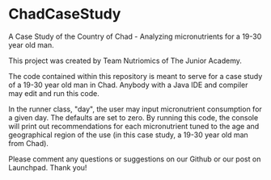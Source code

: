 # ChadCaseStudy
A Case Study of the Country of Chad - Analyzing micronutrients for a 19-30 year old man.

This project was created by Team Nutriomics of The Junior Academy.

The code contained within this repository is meant to serve for a case study of a 19-30 year old man in Chad. Anybody with a Java IDE and compiler may edit and run this code.

In the runner class, "day", the user may input micronutrient consumption for a given day. The defaults are set to zero. By running this code, the console will print out recommendations for each micronutrient tuned to the age and geographical region of the use (in this case study, a 19-30 year old man from Chad).

Please comment any questions or suggestions on our Github or our post on Launchpad. Thank you!

